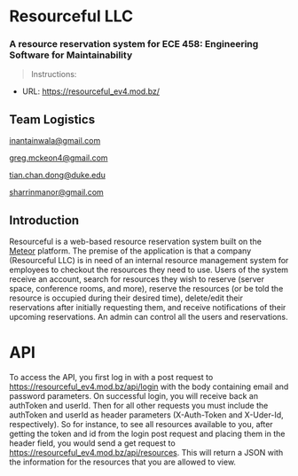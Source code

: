 # Resourceful LLC
### A resource reservation system for ECE 458: Engineering Software for Maintainability 

> Instructions:
- URL: https://resourceful_ev4.mod.bz/

## Team Logistics
inantainwala@gmail.com

greg.mckeon4@gmail.com

tian.chan.dong@duke.edu

sharrinmanor@gmail.com

## Introduction
Resourceful is a web-based resource reservation system built on the [Meteor](https://www.meteor.com/) platform. The premise of the application is that a company (Resourceful LLC) is in need of an internal resource management system for employees to checkout the resources they need to use.
Users of the system receive an account, search for resources they wish to reserve (server space, conference rooms, and more), reserve the resources (or be told the resource is occupied during their desired time), delete/edit their reservations after initially requesting them, and receive notifications of their upcoming reservations.
An admin can control all the users and reservations.

# API
To access the API, you first log in with a post request to https://resourceful_ev4.mod.bz/api/login with the body containing email and password parameters. On successful login, you will receive back an authToken and userId. Then for all other requests you must include the authToken and userId as header parameters (X-Auth-Token and X-Uder-Id, respectively). So for instance, to see all resources available to you, after getting the token and id from the login post request and placing them in the header field, you would send a get request to https://resourceful_ev4.mod.bz/api/resources. This will return a JSON with the information for the resources that you are allowed to view. 
